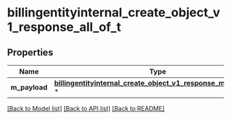 # billingentityinternal_create_object_v1_response_all_of_t

## Properties
Name | Type | Description | Notes
------------ | ------------- | ------------- | -------------
**m_payload** | [**billingentityinternal_create_object_v1_response_m_payload_t**](billingentityinternal_create_object_v1_response_m_payload.md) \* |  | 

[[Back to Model list]](../README.md#documentation-for-models) [[Back to API list]](../README.md#documentation-for-api-endpoints) [[Back to README]](../README.md)


